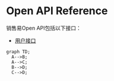 # Open API Reference
销售易Open API包括以下接口：
* [用户接口](https://github.com/Doraliudd/OpenAPIGuide/blob/master/Open%20API%20Reference/user.md)

```mermaid
graph TD;
  A-->B;
  A-->C;
  B-->D;
  C-->D;
  ```
